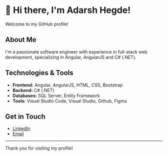 # 👋 Hi there, I'm Adarsh Hegde!

Welcome to my GitHub profile!

## About Me

I'm a passionate software engineer with experience in full-stack web development, specializing in Angular, AngularJS and C# (.NET).

## Technologies & Tools

- **Frontend:** Angular, AngularJS, HTML, CSS, Bootstrap
- **Backend:** C# (.NET)
- **Databases:** SQL Server, Entity Framework
- **Tools:** Visual Studio Code, Visual Studio, Github, Figma

## Get in Touch

- [LinkedIn](www.linkedin.com/in/adarsh-hegde31)
- [Email](adarshhegde65658@gmail.com)

---

Thank you for visiting my profile!
